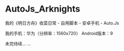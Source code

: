 # AutoJs_Arknights
我的《明日方舟》收菜日常 - 自用脚本 - 安卓手机 - Auto.Js  
  
我的手机：华为（分辨率：1560x720） Android版本：9
  
未完待续... ...
